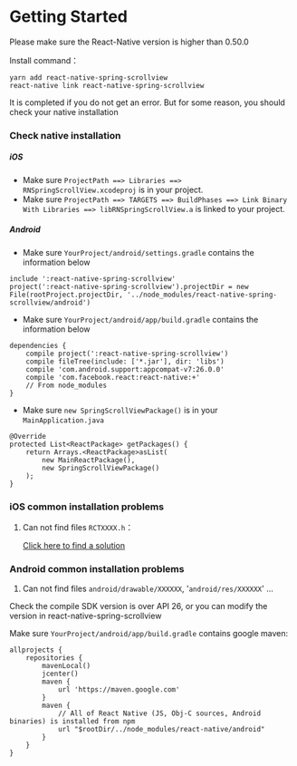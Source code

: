 # Getting Started

Please make sure the React-Native version is higher than 0.50.0

Install command：
```
yarn add react-native-spring-scrollview
react-native link react-native-spring-scrollview
```

It is completed if you do not get an error. But for some reason, you should check your native installation

### Check native installation

##### iOS
* Make sure `ProjectPath ==> Libraries ==> RNSpringScrollView.xcodeproj` is in your project.
* Make sure `ProjectPath ==> TARGETS ==> BuildPhases ==> Link Binary With Libraries ==> libRNSpringScrollView.a` is linked to your project.

##### Android
* Make sure `YourProject/android/settings.gradle` contains the information below
```
include ':react-native-spring-scrollview'
project(':react-native-spring-scrollview').projectDir = new File(rootProject.projectDir, '../node_modules/react-native-spring-scrollview/android')
```

* Make sure `YourProject/android/app/build.gradle` contains the information below
```
dependencies {
    compile project(':react-native-spring-scrollview')
    compile fileTree(include: ['*.jar'], dir: 'libs')
    compile 'com.android.support:appcompat-v7:26.0.0'
    compile 'com.facebook.react:react-native:+'
    // From node_modules
}
```

* Make sure `new SpringScrollViewPackage()` is in your `MainApplication.java`
```
@Override
protected List<ReactPackage> getPackages() {
    return Arrays.<ReactPackage>asList(
        new MainReactPackage(),
        new SpringScrollViewPackage()
    );
}
```

### iOS common installation problems
1. Can not find files `RCTXXXX.h`：

   [Click here to find a solution](https://github.com/facebook/react-native/issues/22000#issuecomment-438201084)

### Android common installation problems

1. Can not find files `android/drawable/XXXXXX`, '`android/res/XXXXXX`' ...

Check the compile SDK version is over API 26, or you can modify the version in react-native-spring-scrollview

Make sure `YourProject/android/app/build.gradle` contains google maven:
```
allprojects {
    repositories {
        mavenLocal()
        jcenter()
        maven {
            url 'https://maven.google.com'
        }
        maven {
            // All of React Native (JS, Obj-C sources, Android binaries) is installed from npm
            url "$rootDir/../node_modules/react-native/android"
        }
    }
}
```


